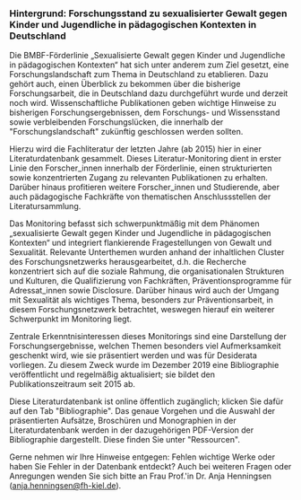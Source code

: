 ### Hintergrund: Forschungsstand zu sexualisierter Gewalt gegen Kinder und Jugendliche in pädagogischen Kontexten in Deutschland

Die BMBF-Förderlinie „Sexualisierte Gewalt gegen Kinder und Jugendliche in pädagogischen Kontexten“ hat sich unter anderem zum Ziel gesetzt, eine Forschungslandschaft zum Thema in Deutschland zu etablieren. Dazu gehört auch, einen Überblick zu bekommen über die bisherige Forschungsarbeit, die in Deutschland dazu durchgeführt wurde und derzeit noch wird. Wissenschaftliche Publikationen geben wichtige Hinweise zu bisherigen Forschungsergebnissen, dem Forschungs- und Wissensstand sowie verbleibenden Forschungslücken, die innerhalb der "Forschungslandschaft" zukünftig geschlossen werden sollten.

Hierzu wird die Fachliteratur der letzten Jahre (ab 2015) hier in einer Literaturdatenbank gesammelt. Dieses Literatur-Monitoring dient in erster Linie den Forscher_innen innerhalb der Förderlinie, einen strukturierten sowie konzentrierten Zugang zu relevanten Publikationen zu erhalten. Darüber hinaus profitieren weitere Forscher_innen und Studierende, aber auch pädagogische Fachkräfte von thematischen Anschlussstellen der Literatursammlung.

Das Monitoring befasst sich schwerpunktmäßig mit dem Phänomen „sexualisierte Gewalt gegen Kinder und Jugendliche in pädagogischen Kontexten“ und integriert flankierende Fragestellungen von Gewalt und Sexualität. Relevante Unterthemen wurden anhand der inhaltlichen Cluster des Forschungsnetzwerks herausgearbeitet, d.h. die Recherche konzentriert sich auf die soziale Rahmung, die organisationalen Strukturen und Kulturen, die Qualifizierung von Fachkräften, Präventionsprogramme für Adressat_innen sowie Disclosure. Darüber hinaus wird auch der Umgang mit Sexualität als wichtiges Thema, besonders zur Präventionsarbeit, in diesem Forschungsnetzwerk betrachtet, weswegen hierauf ein weiterer Schwerpunkt im Monitoring liegt.

Zentrale Erkenntnisinteressen dieses Monitorings sind eine Darstellung der Forschungsergebnisse, welchen Themen besonders viel Aufmerksamkeit geschenkt wird, wie sie präsentiert werden und was für Desiderata vorliegen. Zu diesem Zweck wurde im Dezember 2019 eine Bibliographie veröffentlicht und regelmäßig aktualisiert; sie bildet den Publikationszeitraum seit 2015 ab.

Diese Literaturdatenbank ist online öffentlich zugänglich; klicken Sie dafür auf den Tab "Bibliographie". Das genaue Vorgehen und die Auswahl der präsentierten Aufsätze, Broschüren und Monographien in der Literaturdatenbank werden in der dazugehörigen PDF-Version der Bibliographie dargestellt. Diese finden Sie unter "Ressourcen".

Gerne nehmen wir Ihre Hinweise entgegen: Fehlen wichtige Werke oder haben Sie Fehler in der Datenbank entdeckt? Auch bei weiteren Fragen oder Anregungen wenden Sie sich bitte an Frau Prof.'in Dr. Anja Henningsen (anja.henningsen@fh-kiel.de).
